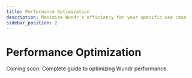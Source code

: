 ```yaml
---
title: Performance Optimization
description: Maximize Wundr's efficiency for your specific use case
sidebar_position: 2
---
```


# Performance Optimization

Coming soon: Complete guide to optimizing Wundr performance.
